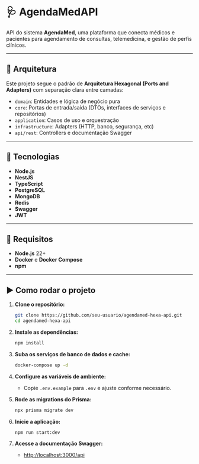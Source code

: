 # 🩺 AgendaMedAPI

API do sistema **AgendaMed**, uma plataforma que conecta médicos e pacientes para agendamento de consultas, telemedicina, e gestão de perfis clínicos.

---

## 📐 Arquitetura

Este projeto segue o padrão de **Arquitetura Hexagonal (Ports and Adapters)** com separação clara entre camadas:

- `domain`: Entidades e lógica de negócio pura
- `core`: Portas de entrada/saída (DTOs, interfaces de serviços e repositórios)
- `application`: Casos de uso e orquestração
- `infrastructure`: Adapters (HTTP, banco, segurança, etc)
- `api/rest`: Controllers e documentação Swagger

---

## 🚀 Tecnologias

- **Node.js**
- **NestJS**
- **TypeScript**
- **PostgreSQL**
- **MongoDB**
- **Redis**
- **Swagger**
- **JWT**

---

## 🔧 Requisitos

- **Node.js** 22+
- **Docker** e **Docker Compose**
- **npm**

---

## ▶️ Como rodar o projeto

1. **Clone o repositório:**
   ```bash
   git clone https://github.com/seu-usuario/agendamed-hexa-api.git
   cd agendamed-hexa-api
   ```

2. **Instale as dependências:**
   ```bash
   npm install
   ```

3. **Suba os serviços de banco de dados e cache:**
   ```bash
   docker-compose up -d
   ```

4. **Configure as variáveis de ambiente:**
   - Copie `.env.example` para `.env` e ajuste conforme necessário.

5. **Rode as migrations do Prisma:**
   ```bash
   npx prisma migrate dev
   ```

6. **Inicie a aplicação:**
   ```bash
   npm run start:dev
   ```

7. **Acesse a documentação Swagger:**
   - [http://localhost:3000/api](http://localhost:3000/api)
